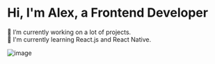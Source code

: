 



<h1> Hi, I'm Alex, a Frontend Developer </h1>

🔭 I’m currently working on a lot of projects. <br>
🔭 I'm currently learning React.js and React Native.



![image](https://user-images.githubusercontent.com/33178803/176389126-5576aa81-003b-4d47-84a5-ed7358631dcf.png) 

